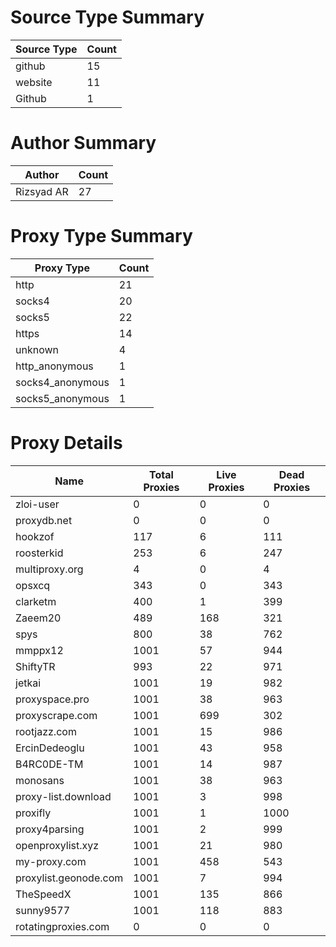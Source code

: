 # Source Type Summary

| Source Type | Count |
|-------------|-------|
| github | 15 |
| website | 11 |
| Github | 1 |


# Author Summary

| Author | Count |
|--------|-------|
| Rizsyad AR | 27 |


# Proxy Type Summary

| Proxy Type | Count |
|------------|-------|
| http | 21 |
| socks4 | 20 |
| socks5 | 22 |
| https | 14 |
| unknown | 4 |
| http_anonymous | 1 |
| socks4_anonymous | 1 |
| socks5_anonymous | 1 |


# Proxy Details

| Name | Total Proxies | Live Proxies | Dead Proxies |
|------|---------------|--------------|---------------|
| zloi-user | 0 | 0 | 0 |
| proxydb.net | 0 | 0 | 0 |
| hookzof | 117 | 6 | 111 |
| roosterkid | 253 | 6 | 247 |
| multiproxy.org | 4 | 0 | 4 |
| opsxcq | 343 | 0 | 343 |
| clarketm | 400 | 1 | 399 |
| Zaeem20 | 489 | 168 | 321 |
| spys | 800 | 38 | 762 |
| mmppx12 | 1001 | 57 | 944 |
| ShiftyTR | 993 | 22 | 971 |
| jetkai | 1001 | 19 | 982 |
| proxyspace.pro | 1001 | 38 | 963 |
| proxyscrape.com | 1001 | 699 | 302 |
| rootjazz.com | 1001 | 15 | 986 |
| ErcinDedeoglu | 1001 | 43 | 958 |
| B4RC0DE-TM | 1001 | 14 | 987 |
| monosans | 1001 | 38 | 963 |
| proxy-list.download | 1001 | 3 | 998 |
| proxifly | 1001 | 1 | 1000 |
| proxy4parsing | 1001 | 2 | 999 |
| openproxylist.xyz | 1001 | 21 | 980 |
| my-proxy.com | 1001 | 458 | 543 |
| proxylist.geonode.com | 1001 | 7 | 994 |
| TheSpeedX | 1001 | 135 | 866 |
| sunny9577 | 1001 | 118 | 883 |
| rotatingproxies.com | 0 | 0 | 0 |
